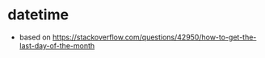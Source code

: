 # datetime

- based on https://stackoverflow.com/questions/42950/how-to-get-the-last-day-of-the-month